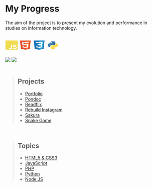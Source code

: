 # My Progress

The aim of the project is to present my evolution and performance in studies on information technology.

<div style="display: inline_block"><br>
  <img align="center" alt="Araujo-Js" height="30" width="40" src="https://raw.githubusercontent.com/devicons/devicon/master/icons/javascript/javascript-plain.svg">
  <img align="center" alt="Araujo-HTML" height="30" width="40" src="https://raw.githubusercontent.com/devicons/devicon/master/icons/html5/html5-original.svg">
  <img align="center" alt="Araujo-CSS" height="30" width="40" src="https://raw.githubusercontent.com/devicons/devicon/master/icons/css3/css3-original.svg">
  <img align="center" alt="Araujo-PY" height="30" width="40" src="https://raw.githubusercontent.com/devicons/devicon/master/icons/python/python-original.svg">
</div>

  ###

<div> 
  <a href = "mailto:isabelletecn@gmail.com"><img src="https://img.shields.io/badge/-Gmail-%23333?style=for-the-badge&logo=gmail&logoColor=white" target="_blank"></a>
  <a href="https://www.linkedin.com/in/isabelle-ferreira-de-araujo" target="_blank"><img src="https://img.shields.io/badge/-LinkedIn-%230077B5?style=for-the-badge&logo=linkedin&logoColor=white" target="_blank"></a> 
</div>

<br>

> ## Projects
> * [Portfolio](https://araujobtc.github.io)
> * [Pondoc](https://github.com/araujobtc/pondoc)
> * [Readflix](https://github.com/araujobtc/readflix)
> * [Rebuild Instagram](https://github.com/araujobtc/rebuild-instagram)
> * [Sakura](https://github.com/araujobtc/sakura)
> * [Snake Game](https://github.com/araujobtc/snake-game)
<br>

> ## Topics
> * [HTML5 & CSS3](https://github.com/araujobtc/my-advance/tree/main/HTML5%20e%20CSS3/)
> * [JavaScript](https://github.com/araujobtc/my-advance/tree/main/JavaScript)
> * [PHP](https://github.com/araujobtc/my-advance/tree/main/PHP)
> * [Python](https://github.com/araujobtc/my-advance/tree/main/Python)
> * [Node.JS](https://github.com/araujobtc/my-advance/tree/main/node.js)
